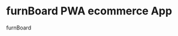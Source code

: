 # furnBoard PWA ecommerce App

<J2>furnBoard</J2>

<!-- catatan:  -->
<!-- "start": "react-scripts start", -->

<!-- "start": "npm-run-all build:tailwind --parallel watch:tailwind start:react", -->
